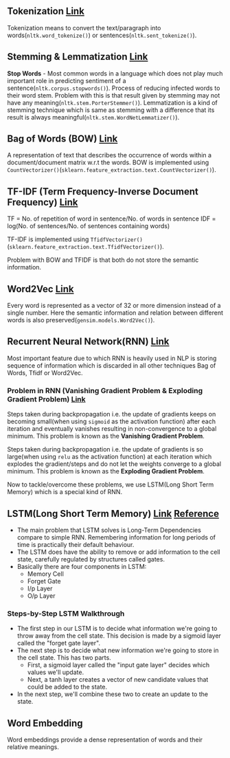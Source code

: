 ## Tokenization [Link](https://www.youtube.com/watch?v=6ZVf1jnEKGI&list=PLZoTAELRMXVMdJ5sqbCK2LiM0HhQVWNzm&index=2)
Tokenization means to convert the text/paragraph into words(`nltk.word_tokenize()`) or sentences(`nltk.sent_tokenize()`).

## Stemming & Lemmatization [Link](https://www.youtube.com/watch?v=JpxCt3kvbLk&list=PLZoTAELRMXVMdJ5sqbCK2LiM0HhQVWNzm&index=3)
**Stop Words** - Most common words in a language which does not play much important role in predicting sentiment of a sentence(`nltk.corpus.stopwords()`).
Process of reducing infected words to their word stem. Problem with this is that result given by stemming may not have any meaning(`nltk.stem.PorterStemmer()`).
Lemmatization is a kind of stemming technique which is same as stemming with a difference that its result is always meaningful(`nltk.stem.WordNetLemmatizer()`).

## Bag of Words (BOW) [Link](https://www.youtube.com/watch?v=IKgBLTeQQL8&list=PLZoTAELRMXVMdJ5sqbCK2LiM0HhQVWNzm&index=6)
A representation of text that describes the occurrence of words within a document/document matrix w.r.t the words. BOW is implemented using `CountVectorizer()`(`sklearn.feature_extraction.text.CountVectorizer()`).

## TF-IDF (Term Frequency-Inverse Document Frequency) [Link](https://www.youtube.com/watch?v=D2V1okCEsiE&list=PLZoTAELRMXVMdJ5sqbCK2LiM0HhQVWNzm&index=8)
TF = No. of repetition of word in sentence/No. of words in sentence
IDF = log(No. of sentences/No. of sentences containing words)

TF-IDF is implemented using `TfidfVectorizer()`(`sklearn.feature_extraction.text.TfidfVectorizer()`).

Problem with BOW and TFIDF is that both do not store the semantic information.

## Word2Vec [Link](https://www.youtube.com/watch?v=Otde6VGvhWM&list=PLZoTAELRMXVMdJ5sqbCK2LiM0HhQVWNzm&index=11)
Every word is represented as a vector of 32 or more dimension instead of a single number. Here the semantic information and relation between different words is also preserved(`gensim.models.Word2Vec()`).

## Recurrent Neural Network(RNN) [Link](https://www.youtube.com/watch?v=CPl9XdIFbYA&list=PLZoTAELRMXVMdJ5sqbCK2LiM0HhQVWNzm&index=15)
Most important feature due to which RNN is heavily used in NLP is storing sequence of information which is discarded in all other techniques Bag of Words, Tfidf or Word2Vec.

### Problem in RNN (Vanishing Gradient Problem & Exploding Gradient Problem) [Link](https://www.youtube.com/watch?v=mDaEfPgwtgo&list=PLZoTAELRMXVMdJ5sqbCK2LiM0HhQVWNzm&index=18)
Steps taken during backpropagation i.e. the update of gradients keeps on becoming small(when using `sigmoid` as the activation function) after each iteration and eventually vanishes resulting in non-convergence to a global minimum. This problem is known as the **Vanishing Gradient Problem**.

Steps taken during backpropagation i.e. the update of gradients is so large(when using `relu` as the activation function) at each iteration which explodes the gradient/steps and do not let the weights converge to a global minimum. This problem is known as the **Exploding Gradient Problem**.

Now to tackle/overcome these problems, we use LSTM(Long Short Term Memory) which is a special kind of RNN.

## LSTM(Long Short Term Memory) [Link](https://www.youtube.com/watch?v=rdkIOM78ZPk&list=PLZoTAELRMXVMdJ5sqbCK2LiM0HhQVWNzm&index=19) [Reference](https://colah.github.io/posts/2015-08-Understanding-LSTMs/)
- The main problem that LSTM solves is Long-Term Dependencies compare to simple RNN. Remembering information for long periods of time is practically their default behaviour.
- The LSTM does have the ability to remove or add information to the cell state, carefully regulated by structures called gates.
- Basically there are four components in LSTM:
  - Memory Cell
  - Forget Gate
  - I/p Layer
  - O/p Layer

### Steps-by-Step LSTM Walkthrough
- The first step in our LSTM is to decide what information we're going to throw away from the cell state. This decision is made by a sigmoid layer called the "forget gate layer".
- The next step is to decide what new information we're going to store in the cell state. This has two parts.
  - First, a sigmoid layer called the "input gate layer" decides which values we'll update.
  - Next, a tanh layer creates a vector of new candidate values that could be added to the state.
- In the next step, we'll combine these two to create an update to the state.

## Word Embedding
Word embeddings provide a dense representation of words and their relative meanings.
